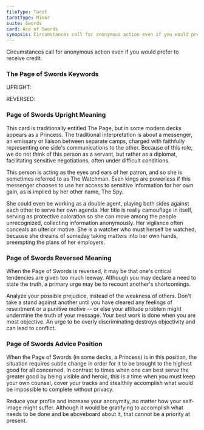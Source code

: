```yaml
---
fileType: Tarot
tarotType: Minor
suite: Swords
card: Ace of Swords
synopsis: Circumstances call for anonymous action even if you would prefer to receive credit.
---
```

Circumstances call for anonymous action even if you would prefer to receive credit.

### The Page of Swords Keywords

UPRIGHT: 

REVERSED: 

### Page of Swords Upright Meaning

This card is traditionally entitled The Page, but in some modern decks appears as a Princess. The traditional interpretation is about a messenger, an emissary or liaison between separate camps, charged with faithfully representing one side's communications to the other. Because of this role, we do not think of this person as a servant, but rather as a diplomat, facilitating sensitive negotiations, often under difficult conditions.

This person is acting as the eyes and ears of her patron, and so she is sometimes referred to as The Watchman. Even kings are powerless if this messenger chooses to use her access to sensitive information for her own gain, as is implied by her other name, The Spy.

She could even be working as a double agent, playing both sides against each other to serve her own agenda. Her title is really camouflage in itself, serving as protective coloration so she can move among the people unrecognized, collecting information anonymously. Her vigilance often conceals an ulterior motive. She is a watcher who must herself be watched, because she dreams of someday taking matters into her own hands, preempting the plans of her employers.

### Page of Swords Reversed Meaning

When the Page of Swords is reversed, it may be that one's critical tendencies are given too much leeway. Although you may declare a need to state the truth, a primary urge may be to recount another's shortcomings.

Analyze your possible prejudice, instead of the weakness of others. Don't take a stand against another until you have cleared any feelings of resentment or a punitive motive -- or else your attitude problem might undermine the truth of your message. Your best work is done when you are most objective. An urge to be overly discriminating destroys objectivity and can lead to conflict.

### Page of Swords Advice Position

When the Page of Swords (in some decks, a Princess) is in this position, the situation requires subtle change in order for it to be brought to the highest good for all concerned. In contrast to times when one can best serve the greater good by being visible and heroic, this is a time when you must keep your own counsel, cover your tracks and stealthily accomplish what would be impossible to complete without privacy.

Reduce your profile and increase your anonymity, no matter how your self-image might suffer. Although it would be gratifying to accomplish what needs to be done and be aboveboard about it, that cannot be a priority at present.
